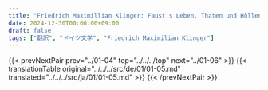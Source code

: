 ```yaml
---
title: "Friedrich Maximillian Klinger: Faust's Leben, Thaten und Höllenfahrt (1799) - 第一巻 第五章"
date: 2024-12-30T00:00:00+09:00
draft: false
tags: ["翻訳", "ドイツ文学", "Friedrich Maximilian Klinger"]
---
```


{{< prevNextPair prev="../01-04" top="../../../top" next="../01-06" >}}
{{< translationTable original="../../../src/de/01/01-05.md" translated="../../../src/ja/01/01-05.md" >}}
{{< /prevNextPair >}}